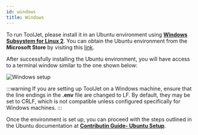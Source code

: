 ```yaml
---
id: windows
title: Windows
---
```


To run ToolJet, please install it in an Ubuntu environment using **[Windows Subsystem for Linux 2](https://learn.microsoft.com/en-us/windows/wsl/install-manual#step-2---check-requirements-for-running-wsl-2)**. You can obtain the Ubuntu environment from the **Microsoft Store** by visiting this [link](https://apps.microsoft.com/store/detail/ubuntu-22042-lts/9PN20MSR04DW).

After successfully installing the Ubuntu environment, you will have access to a terminal window similar to the one shown below:

<div style={{textAlign: 'center'}}>
  <img className="screenshot-full" src="/img/contributing-guide/windows/wsl2.png" alt="Windows setup" />
</div>

:::warning
If you are setting up ToolJet on a Windows machine, ensure that the line endings in the **.env** file are changed to LF. By default, they may be set to CRLF, which is not compatible unless configured specifically for Windows machines.
:::

Once the environment is set up, you can proceed with the steps outlined in the Ubuntu documentation at **[Contributin Guide- Ubuntu Setup](/docs/contributing-guide/setup/ubuntu)**.